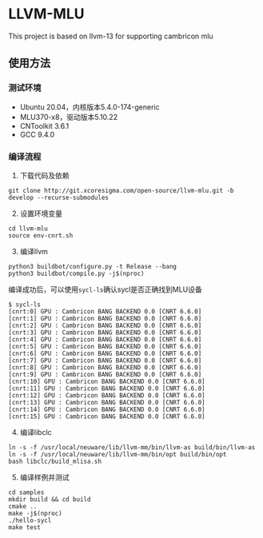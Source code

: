 # LLVM-MLU
This project is based on llvm-13 for supporting cambricon mlu

## 使用方法

### 测试环境
- Ubuntu 20.04，内核版本5.4.0-174-generic
- MLU370-x8，驱动版本5.10.22
- CNToolkit 3.6.1
- GCC 9.4.0

### 编译流程

1. 下载代码及依赖
```shell
git clone http://git.xcoresigma.com/open-source/llvm-mlu.git -b develop --recurse-submodules
```
2. 设置环境变量
```shell
cd llvm-mlu
source env-cnrt.sh
```

3. 编译llvm
```shell
python3 buildbot/configure.py -t Release --bang
python3 buildbot/compile.py -j$(nproc)
```
编译成功后，可以使用`sycl-ls`确认sycl是否正确找到MLU设备
```shell
$ sycl-ls
[cnrt:0] GPU : Cambricon BANG BACKEND 0.0 [CNRT 6.6.0]
[cnrt:1] GPU : Cambricon BANG BACKEND 0.0 [CNRT 6.6.0]
[cnrt:2] GPU : Cambricon BANG BACKEND 0.0 [CNRT 6.6.0]
[cnrt:3] GPU : Cambricon BANG BACKEND 0.0 [CNRT 6.6.0]
[cnrt:4] GPU : Cambricon BANG BACKEND 0.0 [CNRT 6.6.0]
[cnrt:5] GPU : Cambricon BANG BACKEND 0.0 [CNRT 6.6.0]
[cnrt:6] GPU : Cambricon BANG BACKEND 0.0 [CNRT 6.6.0]
[cnrt:7] GPU : Cambricon BANG BACKEND 0.0 [CNRT 6.6.0]
[cnrt:8] GPU : Cambricon BANG BACKEND 0.0 [CNRT 6.6.0]
[cnrt:9] GPU : Cambricon BANG BACKEND 0.0 [CNRT 6.6.0]
[cnrt:10] GPU : Cambricon BANG BACKEND 0.0 [CNRT 6.6.0]
[cnrt:11] GPU : Cambricon BANG BACKEND 0.0 [CNRT 6.6.0]
[cnrt:12] GPU : Cambricon BANG BACKEND 0.0 [CNRT 6.6.0]
[cnrt:13] GPU : Cambricon BANG BACKEND 0.0 [CNRT 6.6.0]
[cnrt:14] GPU : Cambricon BANG BACKEND 0.0 [CNRT 6.6.0]
[cnrt:15] GPU : Cambricon BANG BACKEND 0.0 [CNRT 6.6.0]
```

4. 编译libclc
```shell
ln -s -f /usr/local/neuware/lib/llvm-mm/bin/llvm-as build/bin/llvm-as
ln -s -f /usr/local/neuware/lib/llvm-mm/bin/opt build/bin/opt
bash libclc/build_mlisa.sh
```

5. 编译样例并测试
```shell
cd samples
mkdir build && cd build
cmake ..
make -j$(nproc)
./hello-sycl
make test
```